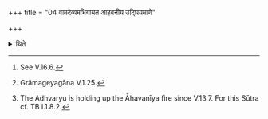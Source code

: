 +++
title = "04 वामदेव्यमभिगायत आहवनीय उद्घ्रियमाणे"

+++

<details><summary>थिते</summary>

4. (The Brahman[^1]) sings the Vāmadevya-sāman[^2] while the Āhavanīya-fire is being held up (by the Adhvaryu)[^3].  


[^1]: See V.16.6.  

[^2]: Grāmageyagāna V.1.25.  

[^3]: The Adhvaryu is holding up the Āhavanīya fire since V.13.7. For this Sūtra cf. TB I.1.8.2.
</details>
